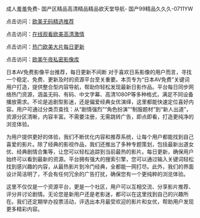成人羞羞免费- 国产区精品高清精品精品欲天堂导航- 国产99精品久久久-0711YW

点击访问：<a href="https://bered.pages.dev/">欧美无码精选推荐</a>

点击访问：<a href="https://rtj-3zo.pages.dev/">在线观看欧美高清激情</a>

点击访问：<a href="https://vassv.pages.dev/">热门欧美大片每日更新</a>

点击访问：<a href="https://https://vassv.pages.dev/">欧美午夜私密影像库</a>

日本AV免费影像平台推荐，每日更新不间断 对于喜欢日系影像的用户而言，寻找一个稳定、免费、更新及时的资源平台至关重要。本页专为“日本AV免费”关键词用户打造，提供整合型内容导航，帮助你轻松发现最新日影作品。平台每日同步网络热门资源，涵盖无码、有码、中文字幕、高清1080P等多种格式，满足不同设备播放需求。不论是追剧型影迷，还是偏爱经典女优演绎，这里都能快速定位喜好内容。用户可通过分类页查找：从“剧情强烈”“角色扮演”“制服题材”到“新人出道”，资源分区清晰，内容丰富。不需要注册，无需跳转广告，即点即看，打造更纯净的浏览体验。

为用户提供更好的体验，我们不断优化内容和推荐系统，让每个用户都能找到自己喜爱的影片。除了经典的影视作品，我们还推出了多种专题策划，包括最新出道女优、经典剧情合集等，让您可以轻松追踪到当前最热的影片。每日更新，确保用户始终可以看到最新的资源。平台拥有强大的搜索引擎，您可以通过输入关键词轻松找到感兴趣的内容，从最热影片到冷门经典，全都能一网打尽。此外，我们的界面设计简洁明了，不会有任何冗余的广告打扰，确保您有一个更纯粹的浏览体验。

这里不仅仅是一个资源平台，更是一个社区，用户可以互相交流、分享影片推荐、评分并讨论剧情。无论您是新用户还是老影迷，都可以在这里找到自己的兴趣所在。我们还定期举办投票活动，评选出本月最受欢迎的影片和女优，帮助用户发现更多精彩内容。

<span style="display:none;">[Canonical link](）</span>
